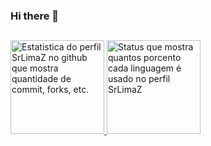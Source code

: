 ### Hi there 👋

##

<div>
  <a href="https://www.linkedin.com/in/alvarolbarros/">
    <img height="150em" src="https://github-readme-stats.vercel.app/api?username=srlimaz&show_icons=true&theme=dark&include_all_commits=true&count_private=true&locale=pt-br" alt="Estatistica do perfil SrLimaZ no github que mostra quantidade de commit, forks, etc."/>
    <img height="150em" src="https://github-readme-stats.vercel.app/api/top-langs/?username=srlimaz&layout=default&langs_count=7&theme=dark&locale=pt-br" alt="Status que mostra quantos porcento cada linguagem é usado no perfil SrLimaZ">
</div>
  
##
  

  

